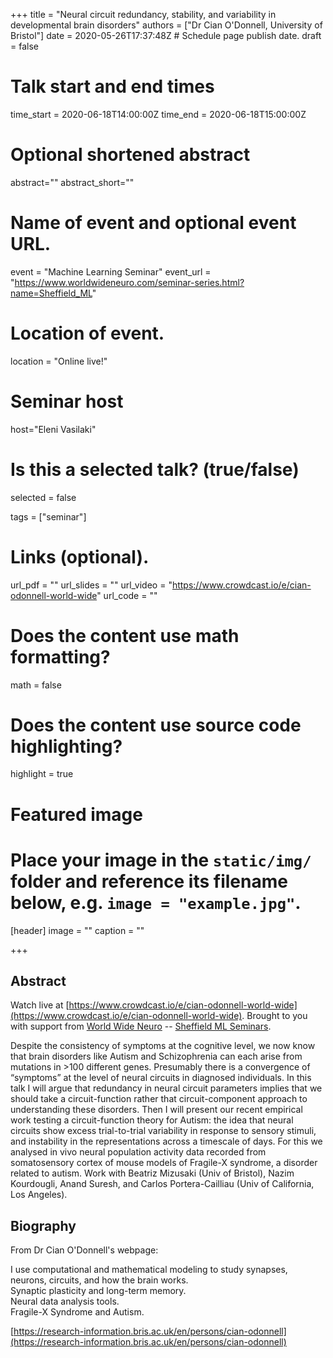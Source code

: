 +++
title = "Neural circuit redundancy, stability, and variability in developmental brain disorders"
authors = ["Dr Cian O'Donnell, University of Bristol"]
date = 2020-05-26T17:37:48Z  # Schedule page publish date.
draft = false

# Talk start and end times
time_start = 2020-06-18T14:00:00Z
time_end = 2020-06-18T15:00:00Z

# Optional shortened abstract
abstract=""
abstract_short=""

# Name of event and optional event URL.
event = "Machine Learning Seminar"
event_url = "https://www.worldwideneuro.com/seminar-series.html?name=Sheffield_ML"

# Location of event.
location = "Online live!"

# Seminar host
host="Eleni Vasilaki"

# Is this a selected talk? (true/false)
selected = false

tags = ["seminar"]

# Links (optional).
url_pdf = ""
url_slides = ""
url_video = "https://www.crowdcast.io/e/cian-odonnell-world-wide"
url_code = ""

# Does the content use math formatting?
math = false

# Does the content use source code highlighting?
highlight = true

# Featured image
# Place your image in the `static/img/` folder and reference its filename below, e.g. `image = "example.jpg"`.
[header]
image = ""
caption = ""

+++

## Abstract

Watch live at [https://www.crowdcast.io/e/cian-odonnell-world-wide](https://www.crowdcast.io/e/cian-odonnell-world-wide).
Brought to you with support from [World Wide Neuro](https://www.worldwideneuro.com) -- [Sheffield ML Seminars](https://www.worldwideneuro.com/seminar-series.html?name=Sheffield_ML).
  
Despite the consistency of symptoms at the cognitive level, we now know that brain disorders like Autism and Schizophrenia can each arise from mutations in >100 different genes. Presumably there is a convergence of “symptoms” at the level of neural circuits in diagnosed individuals. In this talk I will argue that redundancy in neural circuit parameters implies that we should take a circuit-function rather that circuit-component approach to understanding these disorders. Then I will present our recent empirical work testing a circuit-function theory for Autism: the idea that neural circuits show excess trial-to-trial variability in response to sensory stimuli, and instability in the representations across a timescale of days. For this we analysed in vivo neural population activity data recorded from somatosensory cortex of mouse models of Fragile-X syndrome, a disorder related to autism. Work with Beatriz Mizusaki (Univ of Bristol), Nazim Kourdougli, Anand Suresh, and Carlos Portera-Cailliau (Univ of California, Los Angeles).  
    
## Biography

From Dr Cian O'Donnell's webpage:  
  
I use computational and mathematical modeling to study synapses, neurons, circuits, and how the brain works.  
Synaptic plasticity and long-term memory.  
Neural data analysis tools.  
Fragile-X Syndrome and Autism.    
    
[https://research-information.bris.ac.uk/en/persons/cian-odonnell](https://research-information.bris.ac.uk/en/persons/cian-odonnell)  
